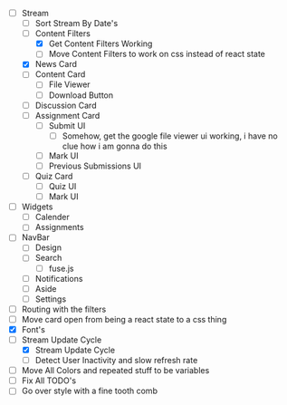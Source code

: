 - [ ] Stream
  - [ ] Sort Stream By Date's
  - [ ] Content Filters
    - [x] Get Content Filters Working
    - [ ] Move Content Filters to work on css instead of react state
  - [x] News Card
  - [ ] Content Card
    - [ ] File Viewer
    - [ ] Download Button
  - [ ] Discussion Card
  - [ ] Assignment Card
    - [ ] Submit UI
      - [ ] Somehow, get the google file viewer ui working, i have no clue how i am gonna do this
    - [ ] Mark UI
    - [ ] Previous Submissions UI
  - [ ] Quiz Card
    - [ ] Quiz UI
    - [ ] Mark UI
- [ ] Widgets
  - [ ] Calender
  - [ ] Assignments
- [ ] NavBar
  - [ ] Design
  - [ ] Search
    - [ ] fuse.js
  - [ ] Notifications
  - [ ] Aside
  - [ ] Settings
- [ ] Routing with the filters
- [ ] Move card open from being a react state to a css thing
- [x] Font's
- [ ] Stream Update Cycle
  - [x] Stream Update Cycle
  - [ ] Detect User Inactivity and slow refresh rate
- [ ] Move All Colors and repeated stuff to be variables
- [ ] Fix All TODO's
- [ ] Go over style with a fine tooth comb
